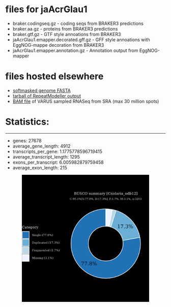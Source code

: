 # files for jaAcrGlau1

* braker.codingseq.gz - coding seqs from BRAKER3 predictions
* braker.aa.gz - proteins from BRAKER3 predictions
* braker.gtf.gz - GTF style annoations from BRAKER3
* jaAcrGlau1.emapper.decorated.gff.gz - GFF style annoations with EggNOG-mappe decoration from BRAKER3
* jaAcrGlau1.emapper.annotation.gz - Annotation output from EggNOG-mapper

# files hosted elsewhere
* [softmasked genome FASTA](https://asg_hubs.cog.sanger.ac.uk/jaAcrGlau1/jaAcrGlau1.fa.masked)
* [tarball of RepeatModeller output](https://asg_hubs.cog.sanger.ac.uk/jaAcrGlau1/jaAcrGlau1.tar.xz)
* [BAM file](https://asg_hubs.cog.sanger.ac.uk/jaAcrGlau1/VARUS_modified.bam) of VARUS sampled RNASeq from SRA (max 30 million spots)

# Statistics:

---
 * genes: 27678
 * average_gene_length: 4912
 * transcripts_per_gene: 1.1775778596719415
 * average_transcript_length: 1295
 * exons_per_transcript: 6.005982879759458
 * average_exon_length: 215


<div style="text-align: center;">
  <img src="jaAcrGlau1_busco.jpeg" alt="Plot of BUSCO results" width="400"/>
</div>

